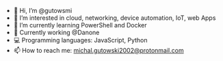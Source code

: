 - 👋 Hi, I’m @gutowsmi
- 👀 I’m interested in cloud, networking, device automation, IoT, web Apps
- 🌱 I’m currently learning PowerShell and Docker
- 🏢 Currently working @Danone
- 💻 Programming languages:
    JavaScript,
    Python
- 📫 How to reach me: michal.gutowski2002@protonmail.com

<!---
gutowsmi/gutowsmi is a ✨ special ✨ repository because its `README.md` (this file) appears on your GitHub profile.
You can click the Preview link to take a look at your changes.
--->
